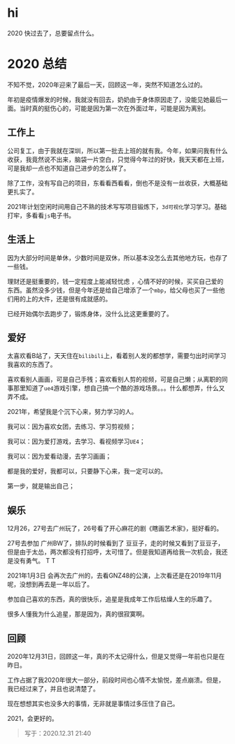 
# hi

2020 快过去了，总要留点什么。

# 2020 总结

不知不觉，2020年迎来了最后一天，回顾这一年，突然不知道怎么过的。

年初是疫情爆发的时候，我就没有回去，奶奶由于身体原因走了，没能见她最后一面。当时真的挺伤心的，可能是因为第一次在外面过年，可能是因为离别。



## 工作上

公司复工，由于我就在深圳，所以第一批去上班的就有我。今年，如果问我有什么收获，我竟然说不出来，脑袋一片空白，只觉得今年过的好快，我天天都在上班，可是我却一点也不知道自己进步的怎么样了。



除了工作，没有写自己的项目，东看看西看看，倒也不是没有一丝收获，大概基础更扎实了。

2021年计划空闲时间用自己不熟的技术写写项目锻炼下，`3d可视化`学习学习。基础打牢，多看看`js`电子书。



## 生活上

因为大部分时间是单休，少数时间是双休，所以基本没怎么去其他地方玩，也存了一些钱。

理财还是挺重要的，钱一定程度上能减轻忧虑 ，心情不好的时候，买买自己爱的东西。虽然没多少钱，但是今年还是给自己增添了一个`mbp`，给父母也买了一些他们用的上的大件，还是很有成就感的。

已经开始偶尔去跑步了，锻炼身体，没什么比这更重要的了。



## 爱好

太喜欢看B站了，天天住在`bilibili`上，看着别人发的都想学，需要匀出时间学习我喜欢的东西了。

喜欢看别人画画，可是自己手残；喜欢看别人剪的视频，可是自己懒；从离职的同事那里知道了`ue4`游戏引擎，想自己搞一个酷的游戏场景。。。什么都想弄，什么又弄不成。

2021年，希望我是个沉下心来，努力学习的人。



我可以：因为喜欢女团，去练习、学习剪视频；

我可以：因为爱打游戏，去学习、看视频学习`UE4`；

我可以：因为爱看动漫，去学习画画；



都是我的爱好，我都可以，只要静下心来，我一定可以的。

第一步，就是输出自己；



## 娱乐

12月26，27号去广州玩了，26号看了开心麻花的剧《瞎画艺术家》，挺好看的。

27号去参加 广州BW了，排队的时候看到了 豆豆子，走的时候又看到了豆豆子，但是由于太怂，两次都没有打招呼，太可惜了。但是我知道再给我一次机会，我还是没有勇气。 T T

2021年1月3日 会再次去广州的，去看GNZ48的公演，上次看还是在2019年11月呢，没想到再去是一年以后了。

参加自己喜欢的东西，真的很快乐，追星是我成年工作后枯燥人生的乐趣了。

很多人懂我为什么追星，那是因为，真的很寂寞啊。



## 回顾

2020年12月31日，回顾这一年，真的不太记得什么，但是又觉得一年前也只是在昨日。

工作占据了我2020年很大一部分，前段时间也心情不太愉悦，差点崩溃。但是，我已经过来了，并且也说清楚了。

现在想想其实也没多大的事情，无非就是事情过多压住了自己。

 2021，会更好的。



> 写于：2020.12.31  21:40

